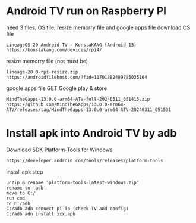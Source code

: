 # Android TV run on Raspberry PI
need 3 files, OS file, resize memorry file and google apps file
download OS file

    LineageOS 20 Android TV - KonstaKANG (Android 13)
    https://konstakang.com/devices/rpi4/
resize memorry file (not must be)

    lineage-20.0-rpi-resize.zip
    https://androidfilehost.com/?fid=11701882489785035164
google apps file GET Google play & store

    MindTheGapps-13.0.0-arm64-ATV-full-20240311_051415.zip
    https://github.com/MindTheGapps/13.0.0-arm64-ATV/releases/tag/MindTheGapps-13.0.0-arm64-ATV-20240311_051531

# Install apk into Android TV by adb
Download SDK Platform-Tools for Windows

    https://developer.android.com/tools/releases/platform-tools

install apk step
    
    unzip & rename 'platform-tools-latest-windows.zip'
    rename to 'adb'
    move to C:/
    run cmd
    cd C:/adb
    C:/adb adb connect pi-ip (check TV and config)
    C:/adb adn install xxx.apk
    
